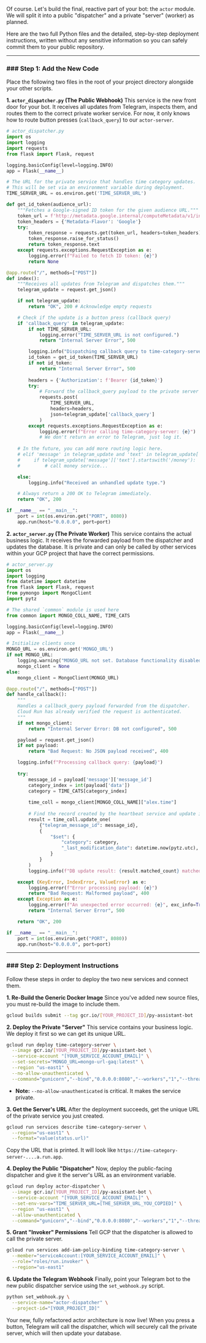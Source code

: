 Of course. Let's build the final, reactive part of your bot: the `actor` module. We will split it into a public "dispatcher" and a private "server" (worker) as planned.

Here are the two full Python files and the detailed, step-by-step deployment instructions, written without any sensitive information so you can safely commit them to your public repository.

-----

### \#\#\# Step 1: Add the New Code

Place the following two files in the root of your project directory alongside your other scripts.

**1. `actor_dispatcher.py` (The Public Webhook)**
This service is the new front door for your bot. It receives all updates from Telegram, inspects them, and routes them to the correct private worker service. For now, it only knows how to route button presses (`callback_query`) to our `actor-server`.

```python
# actor_dispatcher.py
import os
import logging
import requests
from flask import Flask, request

logging.basicConfig(level=logging.INFO)
app = Flask(__name__)

# The URL for the private service that handles time category updates.
# This will be set via an environment variable during deployment.
TIME_SERVER_URL = os.environ.get('TIME_SERVER_URL')

def get_id_token(audience_url):
    """Fetches a Google-signed ID token for the given audience URL."""
    token_url = f'http://metadata.google.internal/computeMetadata/v1/instance/service-accounts/default/identity?audience={audience_url}'
    token_headers = {'Metadata-Flavor': 'Google'}
    try:
        token_response = requests.get(token_url, headers=token_headers)
        token_response.raise_for_status()
        return token_response.text
    except requests.exceptions.RequestException as e:
        logging.error(f"Failed to fetch ID token: {e}")
        return None

@app.route("/", methods=["POST"])
def index():
    """Receives all updates from Telegram and dispatches them."""
    telegram_update = request.get_json()

    if not telegram_update:
        return "OK", 200 # Acknowledge empty requests

    # Check if the update is a button press (callback query)
    if 'callback_query' in telegram_update:
        if not TIME_SERVER_URL:
            logging.error("TIME_SERVER_URL is not configured.")
            return "Internal Server Error", 500

        logging.info("Dispatching callback query to time-category-server...")
        id_token = get_id_token(TIME_SERVER_URL)
        if not id_token:
            return "Internal Server Error", 500
            
        headers = {'Authorization': f'Bearer {id_token}'}
        try:
            # Forward the callback_query payload to the private server
            requests.post(
                TIME_SERVER_URL,
                headers=headers,
                json=telegram_update['callback_query']
            )
        except requests.exceptions.RequestException as e:
            logging.error(f"Error calling time-category-server: {e}")
            # We don't return an error to Telegram, just log it.
    
    # In the future, you can add more routing logic here.
    # elif 'message' in telegram_update and 'text' in telegram_update['message']:
    #     if telegram_update['message']['text'].startswith('/money'):
    #         # call money service...

    else:
        logging.info("Received an unhandled update type.")

    # Always return a 200 OK to Telegram immediately.
    return "OK", 200

if __name__ == "__main__":
    port = int(os.environ.get("PORT", 8080))
    app.run(host="0.0.0.0", port=port)
```

**2. `actor_server.py` (The Private Worker)**
This service contains the actual business logic. It receives the forwarded payload from the dispatcher and updates the database. It is private and can only be called by other services within your GCP project that have the correct permissions.

```python
# actor_server.py
import os
import logging
from datetime import datetime
from flask import Flask, request
from pymongo import MongoClient
import pytz

# The shared `common` module is used here
from common import MONGO_COLL_NAME, TIME_CATS

logging.basicConfig(level=logging.INFO)
app = Flask(__name__)

# Initialize clients once
MONGO_URL = os.environ.get('MONGO_URL')
if not MONGO_URL:
    logging.warning("MONGO_URL not set. Database functionality disabled.")
    mongo_client = None
else:
    mongo_client = MongoClient(MONGO_URL)

@app.route("/", methods=["POST"])
def handle_callback():
    """
    Handles a callback_query payload forwarded from the dispatcher.
    Cloud Run has already verified the request is authenticated.
    """
    if not mongo_client:
        return "Internal Server Error: DB not configured", 500

    payload = request.get_json()
    if not payload:
        return "Bad Request: No JSON payload received", 400

    logging.info(f"Processing callback query: {payload}")
    
    try:
        message_id = payload['message']['message_id']
        category_index = int(payload['data'])
        category = TIME_CATS[category_index]
        
        time_coll = mongo_client[MONGO_COLL_NAME]["alex.time"]
        
        # Find the record created by the heartbeat service and update it
        result = time_coll.update_one(
            {"telegram_message_id": message_id},
            {
                "$set": {
                    "category": category,
                    "_last_modification_date": datetime.now(pytz.utc),
                }
            }
        )
        logging.info(f"DB update result: {result.matched_count} matched, {result.modified_count} modified.")

    except (KeyError, IndexError, ValueError) as e:
        logging.error(f"Error processing payload: {e}")
        return "Bad Request: Malformed payload", 400
    except Exception as e:
        logging.error(f"An unexpected error occurred: {e}", exc_info=True)
        return "Internal Server Error", 500

    return "OK", 200

if __name__ == "__main__":
    port = int(os.environ.get("PORT", 8080))
    app.run(host="0.0.0.0", port=port)
```

-----

### \#\#\# Step 2: Deployment Instructions

Follow these steps in order to deploy the two new services and connect them.

**1. Re-Build the Generic Docker Image**
Since you've added new source files, you must re-build the image to include them.

```bash
gcloud builds submit --tag gcr.io/[YOUR_PROJECT_ID]/py-assistant-bot
```

**2. Deploy the Private "Server"**
This service contains your business logic. We deploy it first so we can get its unique URL.

```bash
gcloud run deploy time-category-server \
  --image gcr.io/[YOUR_PROJECT_ID]/py-assistant-bot \
  --service-account "[YOUR_SERVICE_ACCOUNT_EMAIL]" \
  --set-secrets="MONGO_URL=mongo-url-gaq:latest" \
  --region "us-east1" \
  --no-allow-unauthenticated \
  --command="gunicorn","--bind","0.0.0.0:8080","--workers","1","--threads","8","--timeout","0","actor_server:app"
```

  * **Note:** `--no-allow-unauthenticated` is critical. It makes the service private.

**3. Get the Server's URL**
After the deployment succeeds, get the unique URL of the private service you just created.

```bash
gcloud run services describe time-category-server \
  --region="us-east1" \
  --format="value(status.url)"
```

Copy the URL that is printed. It will look like `https://time-category-server-....a.run.app`.

**4. Deploy the Public "Dispatcher"**
Now, deploy the public-facing dispatcher and give it the server's URL as an environment variable.

```bash
gcloud run deploy actor-dispatcher \
  --image gcr.io/[YOUR_PROJECT_ID]/py-assistant-bot \
  --service-account "[YOUR_SERVICE_ACCOUNT_EMAIL]" \
  --set-env-vars="TIME_SERVER_URL=[THE_SERVER_URL_YOU_COPIED]" \
  --region "us-east1" \
  --allow-unauthenticated \
  --command="gunicorn","--bind","0.0.0.0:8080","--workers","1","--threads","8","--timeout","0","actor_dispatcher:app"
```

**5. Grant "Invoker" Permissions**
Tell GCP that the dispatcher is allowed to call the private server.

```bash
gcloud run services add-iam-policy-binding time-category-server \
  --member="serviceAccount:[YOUR_SERVICE_ACCOUNT_EMAIL]" \
  --role="roles/run.invoker" \
  --region="us-east1"
```

**6. Update the Telegram Webhook**
Finally, point your Telegram bot to the new public dispatcher service using the `set_webhook.py` script.

```bash
python set_webhook.py \
  --service-name="actor-dispatcher" \
  --project-id="[YOUR_PROJECT_ID]"
```

Your new, fully refactored actor architecture is now live\! When you press a button, Telegram will call the dispatcher, which will securely call the private server, which will then update your database.